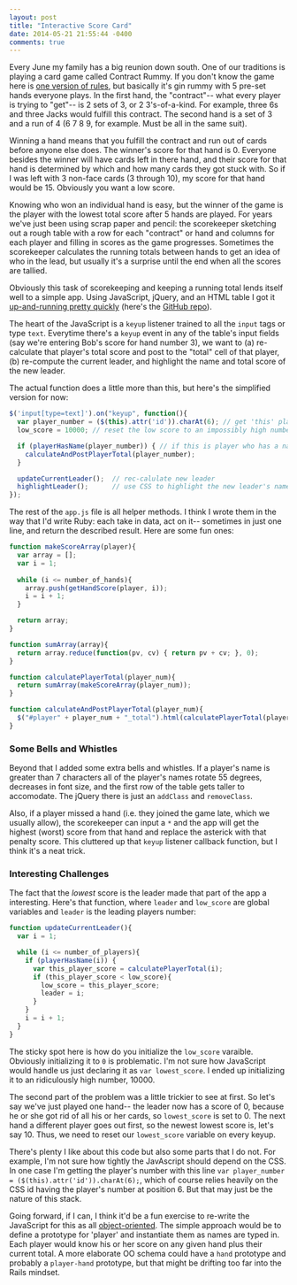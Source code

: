 ```yaml
---
layout: post
title: "Interactive Score Card"
date: 2014-05-21 21:55:44 -0400
comments: true
---
```


Every June my family has a big reunion down south. One of our traditions is playing a card game called Contract Rummy. If you don't know the game here is [one version of rules](http://www.pagat.com/rummy/ctrummy.html), but basically it's gin rummy with 5 pre-set hands everyone plays. In the first hand, the "contract"-- what every player is trying to "get"-- is 2 sets of 3, or 2 3's-of-a-kind. For example, three 6s and three Jacks would fulfill this contract. The second hand is a set of 3 and a run of 4 (6 7 8 9, for example. Must be all in the same suit).  

<!-- more -->

Winning a hand means that you fulfill the contract and run out of cards before anyone else does. The winner's score for that hand is 0. Everyone besides the winner will have cards left in there hand, and their score for that hand is determined by which and how many cards they got stuck with. So if I was left with 3 non-face cards (3 through 10), my score for that hand would be 15. Obviously you want a low score. 

Knowing who won an individual hand is easy, but the winner of the game is the player with the lowest total score after 5 hands are played. For years we've just been using scrap paper and pencil: the scorekeeper sketching out a rough table with a row for each "contract" or hand and columns for each player and filling in scores as the game progresses. Sometimes the scorekeeper calculates the running totals between hands to get an idea of who in the lead, but usually it's a surprise until the end when all the scores are tallied. 

Obviously this task of scorekeeping and keeping a running total lends itself well to a simple app. Using JavaScript, jQuery, and an HTML table I got it [up-and-running pretty quickly](http://samschlinkert.com/contract/) (here's the [GitHub repo](https://github.com/sts10/contract_score_card)).

The heart of the JavaScript is a `keyup` listener trained to all the `input` tags or type `text`. Everytime there's a `keyup` event in any of the table's input fields (say we're entering Bob's score for hand number 3), we want to (a) re-calculate that player's total score and post to the "total" cell of that player, (b) re-compute the current leader, and highlight the name and total score of the new leader.

The actual function does a little more than this, but here's the simplified version for now: 

```javascript
$('input[type=text]').on("keyup", function(){
  var player_number = ($(this).attr('id')).charAt(6); // get 'this' player's number via the CSS id of the text input
  low_score = 10000; // reset the low score to an impossibly high number

  if (playerHasName(player_number)) { // if this is player who has a name, i.e. is actually in the game, and this isn't an erronaes data entry in an incorrect column
    calculateAndPostPlayerTotal(player_number);
  }

  updateCurrentLeader();  // rec-calulate new leader
  highlightLeader();      // use CSS to highlight the new leader's name and score 
});
```

The rest of the `app.js` file is all helper methods. I think I wrote them in the way that I'd write Ruby: each take in data, act on it-- sometimes in just one line, and return the described result. Here are some fun ones: 

```javascript
function makeScoreArray(player){
  var array = [];
  var i = 1;
  
  while (i <= number_of_hands){
    array.push(getHandScore(player, i));  
    i = i + 1;
  }

  return array;
}

function sumArray(array){
  return array.reduce(function(pv, cv) { return pv + cv; }, 0);
}

function calculatePlayerTotal(player_num){
  return sumArray(makeScoreArray(player_num));
}

function calculateAndPostPlayerTotal(player_num){
  $("#player" + player_num + "_total").html(calculatePlayerTotal(player_num));
}
```

### Some Bells and Whistles

Beyond that I added some extra bells and whistles. If a player's name is greater than 7 characters all of the player's names rotate 55 degrees, decreases in font size, and the first row of the table gets taller to accomodate. The jQuery there is just an `addClass` and `removeClass`.  

Also, if a player missed a hand (i.e. they joined the game late, which we usually allow), the scorekeeper can input a `*` and the app will get the highest (worst) score from that hand and replace the asterick with that penalty score. This cluttered up that `keyup` listener callback function, but I think it's a neat trick. 

### Interesting Challenges 

The fact that the _lowest_ score is the leader made that part of the app a interesting. Here's that function, where `leader` and `low_score` are global variables and `leader` is the leading players number:

```javascript
function updateCurrentLeader(){
  var i = 1;

  while (i <= number_of_players){
    if (playerHasName(i)) {
      var this_player_score = calculatePlayerTotal(i);
      if (this_player_score < low_score){  
        low_score = this_player_score;
        leader = i;
      }
    }
    i = i + 1;
  }
}
```

The sticky spot here is how do you initialize the `low_score` varaible. Obviously initializing it to `0` is problematic. I'm not sure how JavaScript would handle us just declaring it as `var lowest_score`. I ended up initializing it to an ridiculously high number, 10000. 

The second part of the problem was a little trickier to see at first. So let's say we've just played one hand-- the leader now has a score of 0, because he or she got rid of all his or her cards, so `lowest_score` is set to 0. The next hand a different player goes out first, so the newest lowest score is, let's say 10. Thus, we need to reset our `lowest_score` variable on every keyup. 

There's plenty I like about this code but also some parts that I do not. For example, I'm not sure how tightly the JavAscript should depend on the CSS. In one case I'm getting the player's number with this line `var player_number = ($(this).attr('id')).charAt(6);`, which of course relies heavily on the CSS id having the player's number at position 6. But that may just be the nature of this stack. 

Going forward, if I can, I think it'd be a fun exercise to re-write the JavaScript for this as all [object-oriented](http://sts10.github.io/2014/05/16/javascript-prototypes-the-basic-basics.html). The simple approach would be to define a prototype for 'player' and instantiate them as names are typed in. Each player would know his or her score on any given hand plus their current total. A more elaborate OO schema could have a `hand` prototype and probably a `player-hand` prototype, but that might be drifting too far into the Rails mindset. 



